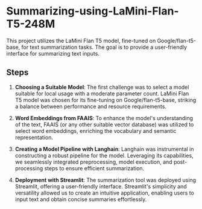 # Summarizing-using-LaMini-Flan-T5-248M

This project utilizes the LaMini Flan T5 model, fine-tuned on Google/flan-t5-base, for text summarization tasks. The goal is to provide a user-friendly interface for summarizing text inputs.

## Steps

1. **Choosing a Suitable Model**:
   The first challenge was to select a model suitable for local usage with a moderate parameter count. LaMini Flan T5 model was chosen for its fine-tuning on Google/flan-t5-base, striking a balance between performance and resource requirements.

2. **Word Embeddings from FAAIS**:
   To enhance the model's understanding of the text, FAAIS (or any other suitable vector database) was utilized to select word embeddings, enriching the vocabulary and semantic representation.

3. **Creating a Model Pipeline with Langhain**:
   Langhain was instrumental in constructing a robust pipeline for the model. Leveraging its capabilities, we seamlessly integrated preprocessing, model execution, and post-processing steps to ensure efficient summarization.

4. **Deployment with Streamlit**:
   The summarization tool was deployed using Streamlit, offering a user-friendly interface. Streamlit's simplicity and versatility allowed us to create an intuitive application, enabling users to input text and obtain concise summaries effortlessly.


